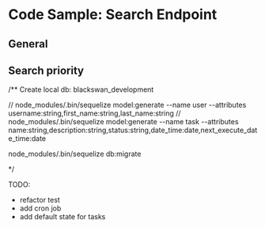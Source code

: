 
# Code Sample: Search Endpoint

## General


## Search priority

/**
Create local db: blackswan_development 


// node_modules/.bin/sequelize model:generate --name user --attributes username:string,first_name:string,last_name:string
// node_modules/.bin/sequelize model:generate --name task --attributes name:string,description:string,status:string,date_time:date,next_execute_date_time:date



 node_modules/.bin/sequelize db:migrate

*/


TODO:

- refactor test
- add cron job
- add default state for tasks